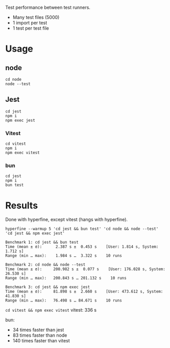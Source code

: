 Test performance between test runners.

- Many test files (5000)
- 1 import per test
- 1 test per test file

# Usage

## node

```shell
cd node
node --test
```

## Jest

```shell
cd jest
npm i
npm exec jest
```

### Vitest

```shell
cd vitest
npm i
npm exec vitest
```

### bun

```shell
cd jest
npm i
bun test 
```

# Results

Done with hyperfine, except vitest (hangs with hyperfine).

`hyperfine --warmup 5 'cd jest && bun test' 'cd node && node --test' 'cd jest && npm exec jest'`
```
Benchmark 1: cd jest && bun test
Time (mean ± σ):      2.387 s ±  0.453 s    [User: 1.814 s, System: 1.712 s]
Range (min … max):    1.984 s …  3.322 s    10 runs

Benchmark 2: cd node && node --test
Time (mean ± σ):     200.982 s ±  0.077 s    [User: 176.028 s, System: 26.530 s]
Range (min … max):   200.843 s … 201.132 s    10 runs

Benchmark 3: cd jest && npm exec jest
Time (mean ± σ):     81.898 s ±  2.660 s    [User: 473.612 s, System: 41.830 s]
Range (min … max):   76.498 s … 84.671 s    10 runs
```


`cd vitest && npm exec vitest`
vitest: 336 s

bun:
- 34 times faster than jest
- 83 times faster than node
- 140 times faster than vitest